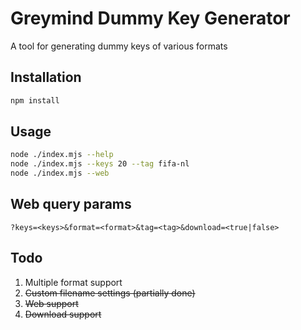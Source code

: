 # Greymind Dummy Key Generator

A tool for generating dummy keys of various formats

## Installation

``` bash
npm install
```

## Usage

``` bash
node ./index.mjs --help
node ./index.mjs --keys 20 --tag fifa-nl
node ./index.mjs --web
```

## Web query params

``` none
?keys=<keys>&format=<format>&tag=<tag>&download=<true|false>
```

## Todo

1. Multiple format support
1. ~~Custom filename settings (partially done)~~
1. ~~Web support~~
1. ~~Download support~~
